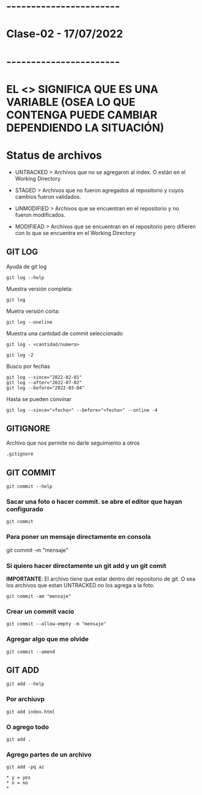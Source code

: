# -----------------------
#  Clase-02 - 17/07/2022
# -----------------------

# EL <> SIGNIFICA QUE ES UNA VARIABLE (OSEA LO QUE CONTENGA PUEDE CAMBIAR DEPENDIENDO LA SITUACIÓN)

# Status de archivos

* UNTRACKED > Archivos que no se agregaron al index. O están en el Working Directory

* STAGED > Archivos que no fueron agregados al repositorio y cuyos cambios fueron validados.

* UNMODIFIED > Archivos que se encuentran en el repositorio y no fueron modificados.

* MODIFIEAD > Archivos que se encuentran en el repositorio pero difieren con lo que se encuentra en el Working Directory


## GIT LOG

Ayuda de git log

    git log --help

Muestra versión completa:
    
    git log

Muetra versión corta:

    git log --oneline

Muestra una cantidad de commit seleccionado

    git log - <cantidad/numero> 
    
    git log -2

Busco por fechas

    git log --since="2022-02-01"
    git log --after="2022-07-02"
    git log --before="2022-03-04"

Hasta se pueden convinar

    git log --since="<fecha>" --before="<fecha>" --online -4


## GITIGNORE

Archivo que nos permite no darle seguimiento a otros

    .gitignore


## GIT COMMIT

    git commit --help


### Sacar una foto o hacer commit. se abre el editor que hayan configurado

    git commit


### Para poner un mensaje directamente en consola

git commit -m "mensaje"


### Si quiero hacer directamente un git add y un git comit

**IMPORTANTE**: El archivo tiene que estar dentro del repositorio de git. O sea los archivos que estan UNTRACKED no los agrega a la foto.

    git commit -am "mensaje"

### Crear un commit vacío

    git commit --allow-empty -m "mensaje"

### Agregar algo que me olvide

    git commit --amend

## GIT ADD

    git add --help

### Por archiuvp

    git add index.html

### O agrego todo

    git add .

### Agrego partes de un archivo

    git add -pq az

    * y = yes
    * n = no
    *